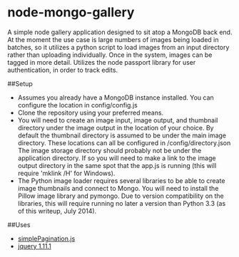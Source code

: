 node-mongo-gallery
==================

A simple node gallery application designed to sit atop a MongoDB back end. At the moment the use case is large numbers of images being loaded in batches, so it utilizes a python script to load images from an input directory rather than uploading individually. Once in the system, images can be tagged in more detail. Utilizes the node passport library for user authentication, in order to track edits.

##Setup
* Assumes you already have a MongoDB instance installed. You can configure the location in config/config.js
* Clone the repository using your preferred means.
* You will need to create an image input, image output, and thumbnail directory under the image output in the location of your choice. By default the thumbnail directory is assumed to be under the main image directory. These locations can all be configured in /config/directory.json The image storage directory should probably not be under the application directory. If so you will need to make a link to the image output directory in the same spot that the app.js is running (this will require 'mklink /H' for Windows).
* The Python image loader requires several libraries to be able to create image thumbnails and connect to Mongo. You will need to install the Pillow image library and pymongo. Due to version compatibility on the libraries, this will require running no later a version than Python 3.3 (as of this writeup, July 2014).

##Uses
* [simplePagination.js](https://github.com/flaviusmatis/simplePagination.js)
* [jquery 1.11.1](http://jquery.com/)
